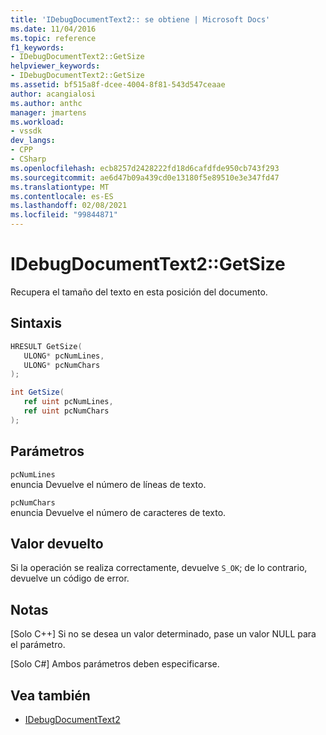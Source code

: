 ```yaml
---
title: 'IDebugDocumentText2:: se obtiene | Microsoft Docs'
ms.date: 11/04/2016
ms.topic: reference
f1_keywords:
- IDebugDocumentText2::GetSize
helpviewer_keywords:
- IDebugDocumentText2::GetSize
ms.assetid: bf515a8f-dcee-4004-8f81-543d547ceaae
author: acangialosi
ms.author: anthc
manager: jmartens
ms.workload:
- vssdk
dev_langs:
- CPP
- CSharp
ms.openlocfilehash: ecb8257d2428222fd18d6cafdfde950cb743f293
ms.sourcegitcommit: ae6d47b09a439cd0e13180f5e89510e3e347fd47
ms.translationtype: MT
ms.contentlocale: es-ES
ms.lasthandoff: 02/08/2021
ms.locfileid: "99844871"
---
```

# <a name="idebugdocumenttext2getsize"></a>IDebugDocumentText2::GetSize
Recupera el tamaño del texto en esta posición del documento.

## <a name="syntax"></a>Sintaxis

```cpp
HRESULT GetSize( 
   ULONG* pcNumLines,
   ULONG* pcNumChars
);
```

```csharp
int GetSize( 
   ref uint pcNumLines,
   ref uint pcNumChars
);
```

## <a name="parameters"></a>Parámetros
`pcNumLines`\
enuncia Devuelve el número de líneas de texto.

`pcNumChars`\
enuncia Devuelve el número de caracteres de texto.

## <a name="return-value"></a>Valor devuelto
 Si la operación se realiza correctamente, devuelve `S_OK`; de lo contrario, devuelve un código de error.

## <a name="remarks"></a>Notas

 [Solo C++] Si no se desea un valor determinado, pase un valor NULL para el parámetro.

 [Solo C#] Ambos parámetros deben especificarse.

## <a name="see-also"></a>Vea también
- [IDebugDocumentText2](../../../extensibility/debugger/reference/idebugdocumenttext2.md)
